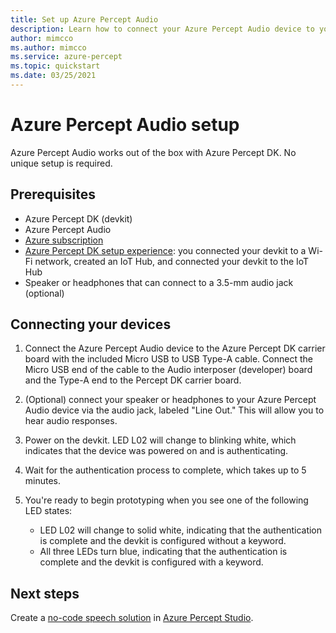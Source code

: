 ```yaml
---
title: Set up Azure Percept Audio
description: Learn how to connect your Azure Percept Audio device to your Azure Percept DK
author: mimcco
ms.author: mimcco
ms.service: azure-percept
ms.topic: quickstart
ms.date: 03/25/2021
---
```


# Azure Percept Audio setup

Azure Percept Audio works out of the box with Azure Percept DK. No unique setup is required.

## Prerequisites

- Azure Percept DK (devkit)
- Azure Percept Audio
- [Azure subscription](https://azure.microsoft.com/free/)
- [Azure Percept DK setup experience](./quickstart-percept-dk-set-up.md): you connected your devkit to a Wi-Fi network, created an IoT Hub, and connected your devkit to the IoT Hub
- Speaker or headphones that can connect to a 3.5-mm audio jack (optional)

## Connecting your devices

1. Connect the Azure Percept Audio device to the Azure Percept DK carrier board with the included Micro USB to USB Type-A cable. Connect the Micro USB end of the cable to the Audio interposer (developer) board and the Type-A end to the Percept DK carrier board.

1. (Optional) connect your speaker or headphones to your Azure Percept Audio device via the audio jack, labeled "Line Out." This will allow you to hear audio responses.

1. Power on the devkit. LED L02 will change to blinking white, which indicates that the device was powered on and is authenticating.

1. Wait for the authentication process to complete, which takes up to 5 minutes.

1. You're ready to begin prototyping when you see one of the following LED states:

    - LED L02 will change to solid white, indicating that the authentication is complete and the devkit is configured without a keyword.
    - All three LEDs turn blue, indicating that the authentication is complete and the devkit is configured with a keyword.

## Next steps

Create a [no-code speech solution](./tutorial-no-code-speech.md) in [Azure Percept Studio](https://go.microsoft.com/fwlink/?linkid=2135819).
